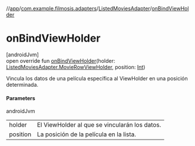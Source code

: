 //[app](../../../index.md)/[com.example.filmosis.adapters](../index.md)/[ListedMoviesAdapter](index.md)/[onBindViewHolder](on-bind-view-holder.md)

# onBindViewHolder

[androidJvm]\
open override fun [onBindViewHolder](on-bind-view-holder.md)(holder: [ListedMoviesAdapter.MovieRowViewHolder](-movie-row-view-holder/index.md), position: [Int](https://kotlinlang.org/api/latest/jvm/stdlib/kotlin/-int/index.html))

Vincula los datos de una película específica al ViewHolder en una posición determinada.

#### Parameters

androidJvm

| | |
|---|---|
| holder | El ViewHolder al que se vincularán los datos. |
| position | La posición de la película en la lista. |
